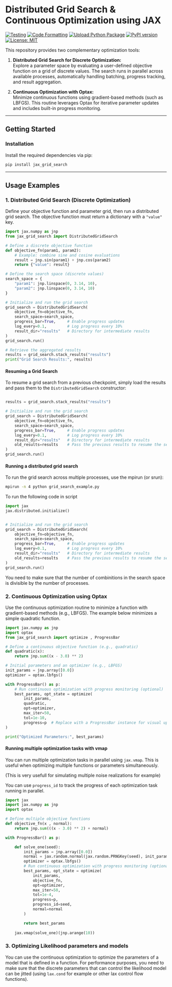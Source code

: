 # Distributed Grid Search & Continuous Optimization using JAX

[![Testing](https://github.com/ASKabalan/jax-grid-search/actions/workflows/tests.yml/badge.svg)](https://github.com/ASKabalan/jax-grid-search/actions/workflows/tests.yml)
[![Code Formatting](https://github.com/ASKabalan/jax-grid-search/actions/workflows/formatting.yml/badge.svg)](https://github.com/ASKabalan/jax-grid-search/actions/workflows/formatting.yml)
[![Upload Python Package](https://github.com/ASKabalan/jax-grid-search/actions/workflows/python-publish.yml/badge.svg)](https://github.com/ASKabalan/jax-grid-search/actions/workflows/python-publish.yml)
[![PyPI version](https://badge.fury.io/py/jax-grid-search.svg)](https://badge.fury.io/py/jax-grid-search)
[![License: MIT](https://img.shields.io/badge/License-MIT-yellow.svg)](https://opensource.org/licenses/MIT)

This repository provides two complementary optimization tools:

1. **Distributed Grid Search for Discrete Optimization:**  
   Explore a parameter space by evaluating a user-defined objective function on a grid of discrete values. The search runs in parallel across available processes, automatically handling batching, progress tracking, and result aggregation.

2. **Continuous Optimization with Optax:**  
   Minimize continuous functions using gradient-based methods (such as LBFGS). This routine leverages Optax for iterative parameter updates and includes built-in progress monitoring.

---

## Getting Started

### Installation

Install the required dependencies via pip:

```bash
pip install jax_grid_search
```

---

## Usage Examples

### 1. Distributed Grid Search (Discrete Optimization)

Define your objective function and parameter grid, then run a distributed grid search. The objective function must return a dictionary with a `"value"` key.

```python
import jax.numpy as jnp
from jax_grid_search import DistributedGridSearch

# Define a discrete objective function
def objective_fn(param1, param2):
    # Example: combine sine and cosine evaluations
    result = jnp.sin(param1) + jnp.cos(param2)
    return {"value": result}

# Define the search space (discrete values)
search_space = {
    "param1": jnp.linspace(0, 3.14, 10),
    "param2": jnp.linspace(0, 3.14, 10)
}

# Initialize and run the grid search
grid_search = DistributedGridSearch(
    objective_fn=objective_fn,
    search_space=search_space,
    progress_bar=True,     # Enable progress updates
    log_every=0.1,         # Log progress every 10%
    result_dir="results"   # Directory for intermediate results
)
grid_search.run()

# Retrieve the aggregated results
results = grid_search.stack_results("results")
print("Grid Search Results:", results)
```

#### Resuming a Grid Search

To resume a grid search from a previous checkpoint, simply load the results and pass them to the `DistributedGridSearch` constructor:

```python

results = grid_search.stack_results("results")

# Initialize and run the grid search
grid_search = DistributedGridSearch(
    objective_fn=objective_fn,
    search_space=search_space,
    progress_bar=True,     # Enable progress updates
    log_every=0.1,         # Log progress every 10%
    result_dir="results"   # Directory for intermediate results 
    old_results=results    # Pass the previous results to resume the search
)
grid_search.run()
```

#### Running a distributed grid search

To run the grid search across multiple processes, use the mpirun (or srun):

```bash
mpirun -n 4 python grid_search_example.py
```

To run the following code in script

```python
import jax
jax.distributed.initialize()


# Initialize and run the grid search
grid_search = DistributedGridSearch(
    objective_fn=objective_fn,
    search_space=search_space,
    progress_bar=True,     # Enable progress updates
    log_every=0.1,         # Log progress every 10%
    result_dir="results"   # Directory for intermediate results 
    old_results=results    # Pass the previous results to resume the search
)
grid_search.run()
```

You need to make sure that the number of combinitions in the search space is divisible by the number of processes.


### 2. Continuous Optimization using Optax

Use the continuous optimization routine to minimize a function with gradient-based methods (e.g., LBFGS). The example below minimizes a simple quadratic function.

```python
import jax.numpy as jnp
import optax
from jax_grid_search import optimize , ProgressBar

# Define a continuous objective function (e.g., quadratic)
def quadratic(x):
    return jnp.sum((x - 3.0) ** 2)

# Initial parameters and an optimizer (e.g., LBFGS)
init_params = jnp.array([0.0])
optimizer = optax.lbfgs()

with ProgressBar() as p:
    # Run continuous optimization with progress monitoring (optional)
    best_params, opt_state = optimize(
        init_params,
        quadratic,
        opt=optimizer,
        max_iter=50,
        tol=1e-10,
        progress=p  # Replace with a ProgressBar instance for visual updates if desired
)

print("Optimized Parameters:", best_params)
```

#### Running multiple optimization tasks with vmap

You can run multiple optimization tasks in parallel using `jax.vmap`. This is useful when optimizing multiple functions or parameters simultaneously.

(This is very usefull for simulating multiple noise realizations for example)

You can use `progress_id` to track the progress of each optimization task running in parallel.

```python
import jax
import jax.numpy as jnp
import optax

# Define multiple objective functions
def objective_fn(x , normal):
    return jnp.sum(((x - 3.0) ** 2) + normal) 

with ProgressBar() as p:

    def solve_one(seed):
        init_params = jnp.array([0.0])
        normal = jax.random.normal(jax.random.PRNGKey(seed), init_params.shape)
        optimizer = optax.lbfgs()
        # Run continuous optimization with progress monitoring (optional)
        best_params, opt_state = optimize(
            init_params,
            objective_fn,
            opt=optimizer,
            max_iter=50,
            tol=1e-4,
            progress=p,
            progress_id=seed,
            normal=normal
        )

        return best_params
    
    jax.vmap(solve_one)(jnp.arange(10))

```
### 3. Optimizing Likelihood parameters and models

You can use the continuous optimization to optimize the parameters of a model that is defined in a function. 
For performance purposes, you need to make sure that the discrete parameters that can control the likelihood model can be jitted (using `lax.cond` for example or other lax control flow functions).
